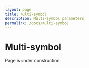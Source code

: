 ```yaml
---
layout: page
title: Multi-symbol
description: Multi-symbol parameters
permalink: /docs/multi-symbol
---
```


# Multi-symbol

Page is under construction.